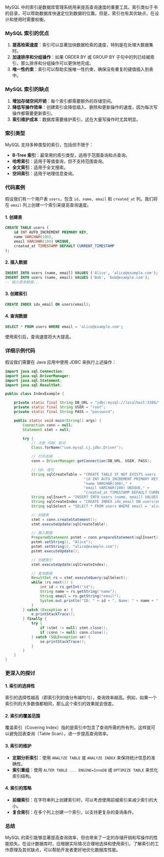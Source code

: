 MySQL 中的索引是数据库管理系统用来提高查询速度的重要工具。索引类似于书的目录，可以帮助数据库快速定位到数据的位置。但是，索引也有其优缺点，在设计和使用时需要权衡。

### MySQL 索引的优点

1. **提高检索速度**：索引可以显著加快数据检索的速度，特别是在处理大数据集时。
2. **加速排序和分组操作**：如果 ORDER BY 或 GROUP BY 子句中的列已经被索引，那么排序和分组操作可以更快地完成。
3. **唯一性约束**：索引可以帮助实施唯一性约束，确保没有重复的键值插入到表中。

### MySQL 索引的缺点

1. **增加存储空间开销**：每个索引都需要额外的存储空间。
2. **降低写操作效率**：创建索引会降低插入、删除和更新操作的速度，因为每次写操作都需要更新索引。
3. **索引维护成本**：数据库需要维护索引，这在大量写操作时尤其明显。

### 索引类型

MySQL 支持多种类型的索引，包括但不限于：

- **B-Tree 索引**：最常用的索引类型，适用于范围查询和点查询。
- **哈希索引**：适用于等值查询，但不支持范围查询。
- **全文索引**：适用于全文搜索。
- **空间索引**：适用于地理信息查询。

### 代码案例

假设我们有一个用户表 `users`，包含 `id`、`name`、`email` 和 `created_at` 列。我们将在 `email` 列上创建一个索引来提高查询速度。

#### 1. 创建表

```sql
CREATE TABLE users (
    id INT AUTO_INCREMENT PRIMARY KEY,
    name VARCHAR(100),
    email VARCHAR(100) UNIQUE,
    created_at TIMESTAMP DEFAULT CURRENT_TIMESTAMP
);
```

#### 2. 插入数据

```sql
INSERT INTO users (name, email) VALUES ('Alice', 'alice@example.com');
INSERT INTO users (name, email) VALUES ('Bob', 'bob@example.com');
-- 插入更多数据...
```

#### 3. 创建索引

```sql
CREATE INDEX idx_email ON users(email);
```

#### 4. 查询数据

```sql
SELECT * FROM users WHERE email = 'alice@example.com';
```

使用索引后，查询速度将大大提高。

### 详细示例代码

假设我们需要在 Java 应用中使用 JDBC 来执行上述操作：

```java
import java.sql.Connection;
import java.sql.DriverManager;
import java.sql.Statement;
import java.sql.ResultSet;

public class IndexExample {

    private static final String DB_URL = "jdbc:mysql://localhost:3306/test";
    private static final String USER = "root";
    private static final String PASS = "password";

    public static void main(String[] args) {
        Connection conn = null;
        Statement stmt = null;

        try {
            // 注册 JDBC 驱动
            Class.forName("com.mysql.cj.jdbc.Driver");

            // 打开连接
            conn = DriverManager.getConnection(DB_URL, USER, PASS);

            // SQL 语句
            String sqlCreateTable = "CREATE TABLE IF NOT EXISTS users (" +
                                    "id INT AUTO_INCREMENT PRIMARY KEY," +
                                    "name VARCHAR(100)," +
                                    "email VARCHAR(100) UNIQUE," +
                                    "created_at TIMESTAMP DEFAULT CURRENT_TIMESTAMP)";
            String sqlInsert = "INSERT INTO users (name, email) VALUES (?, ?)";
            String sqlCreateIndex = "CREATE INDEX idx_email ON users(email)";
            String sqlSelect = "SELECT * FROM users WHERE email = 'alice@example.com'";

            // 创建表
            stmt = conn.createStatement();
            stmt.executeUpdate(sqlCreateTable);

            // 插入数据
            PreparedStatement pstmt = conn.prepareStatement(sqlInsert);
            pstmt.setString(1, "Alice");
            pstmt.setString(2, "alice@example.com");
            pstmt.executeUpdate();

            // 创建索引
            stmt.executeUpdate(sqlCreateIndex);

            // 查询数据
            ResultSet rs = stmt.executeQuery(sqlSelect);
            while (rs.next()) {
                int id = rs.getInt("id");
                String name = rs.getString("name");
                String email = rs.getString("email");
                System.out.println("ID: " + id + ", Name: " + name + ", Email: " + email);
            }
        } catch (Exception e) {
            e.printStackTrace();
        } finally {
            try {
                if (stmt != null) stmt.close();
                if (conn != null) conn.close();
            } catch (SQLException se) {
                se.printStackTrace();
            }
        }
    }
}
```

### 更深入的探讨

#### 1. 索引的选择性

索引的选择性越高（即索引列的值分布越均匀），查询效率越高。例如，如果一个索引列的大多数值都相同，那么这个索引的效果就会很差。

#### 2. 索引的覆盖范围

覆盖索引（Covering Index）指的是索引中包含了查询所需的所有列，这样就可以避免回表查询（Table Scan），进一步提高查询效率。

#### 3. 索引的维护

- **定期分析索引**：使用 `ANALYZE TABLE` 或 `ANALYZE INDEX` 来保持统计信息的准确性。
- **索引重组**：使用 `ALTER TABLE ... ENGINE=InnoDB` 或 `OPTIMIZE TABLE` 来优化索引结构。

#### 4. 索引的策略

- **前缀索引**：在字符串列上创建索引时，可以考虑使用前缀索引来减少索引的大小。
- **复合索引**：在多个列上创建一个索引，以支持更复杂的查询条件。

### 总结

MySQL 的索引能够显著提高查询效率，但也带来了一定的存储开销和写操作的性能损失。在设计数据库时，应根据实际情况合理地选择和使用索引。了解索引的工作原理及其优缺点，可以帮助开发者更好地优化数据库性能。
